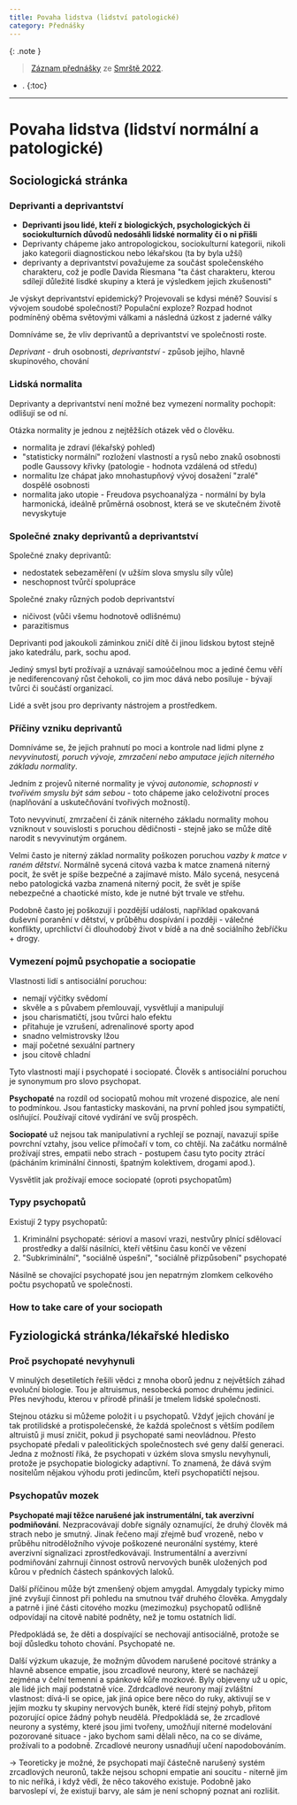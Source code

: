 ```yaml
---
title: Povaha lidstva (lidství patologické)
category: Přednášky
---
```



{: .note }
> [Záznam přednášky]()
> ze [Smrště 2022](https://ksp.mff.cuni.cz/akce/smrst/2023/).

- .
{:toc}
---
# Povaha lidstva (lidství normální a patologické)

## Sociologická stránka 

### Deprivanti a deprivantství
- **Deprivanti jsou lidé, kteří z biologických, psychologických či sociokulturních důvodů nedosáhli lidské normality či o ni přišli**
- Deprivanty chápeme jako antropologickou, sociokulturní kategorii, nikoli jako kategorii diagnostickou nebo lékařskou (ta by byla užší)
- deprivanty a deprivantství považujeme za součást společenského charakteru, což je podle Davida Riesmana "ta část charakteru, kterou sdílejí důležité lisdké skupiny a která je výsledkem jejich zkušenosti"

Je výskyt deprivantství epidemický? Projevovali se kdysi méně? Souvisí s vývojem soudobé společnosti?
Populační exploze? Rozpad hodnot podmíněný oběma světovými válkami a následná úzkost z jaderné války

Domníváme se, že vliv deprivantů a deprivantství ve společnosti roste. 

*Deprivant* - druh osobnosti, *deprivantství* - způsob jejího, hlavně skupinového, chování

### Lidská normalita
Deprivanty a deprivantství není možné bez vymezení normality pochopit: odlišují se od ní.

Otázka normality je jednou z nejtěžších otázek věd o člověku.

- normalita je zdraví (lékařský pohled)
- "statisticky normální" rozložení vlastností a rysů nebo znaků osobnosti podle Gaussovy křivky (patologie - hodnota vzdálená od středu)
- normalitu lze chápat jako mnohastupňový vývoj dosažení "zralé" dospělé osobnosti
- normalita jako utopie - Freudova psychoanalýza - normální by byla harmonická, ideálně průměrná osobnost, která se ve skutečném životě nevyskytuje

### Společné znaky deprivantů a deprivantství
Společné znaky deprivantů:
- nedostatek sebezaměření (v užším slova smyslu síly vůle)
- neschopnost tvůrčí spolupráce 

Společné znaky různých podob deprivantství
- ničivost (vůči všemu hodnotově odlišnému)
- parazitismus

Deprivanti pod jakoukoli záminkou zničí dítě či jinou lidskou bytost stejně jako katedrálu, park, sochu apod. 

Jediný smysl bytí prožívají a uznávají samoúčelnou moc a jediné čemu věří je nediferencovaný růst čehokoli, co jim moc dává nebo posiluje - bývají tvůrci či součástí organizací. 

Lidé a svět jsou pro deprivanty nástrojem a prostředkem.



### Příčiny vzniku deprivantů
Domníváme se, že jejich prahnutí po moci a kontrole nad lidmi plyne z *nevyvinutosti, poruch vývoje, zmrzačení nebo amputace jejich niterného základu normality*.

Jedním z projevů niterné normality je vývoj *autonomie, schopnosti v tvořivém smyslu být sám sebou* - toto chápeme jako celoživotní proces (naplňování a uskutečňování tvořivých možností). 

Toto nevyvinutí, zmrzačení či zánik niterného základu normality mohou vzniknout v souvislosti s poruchou dědičnosti - stejně jako se může dítě narodit s nevyvinutým orgánem.

Velmi často je niterný základ normality poškozen poruchou *vazby k matce v raném dětství*. Normálně sycená citová vazba k matce znamená niterný pocit, že svět je spíše bezpečné a zajímavé místo. Málo sycená, nesycená nebo patologická vazba znamená niterný pocit, že svět je spíše nebezpečné a chaotické místo, kde je nutné být trvale ve střehu.

Podobně často jej poškozují i pozdější události, například opakovaná duševní poranění v dětství, v průběhu dospívání i později - válečné konflikty, uprchlictví či dlouhodobý život v bídě a na dně sociálního žebříčku + drogy. 

### Vymezení pojmů psychopatie a sociopatie
Vlastnosti lidí s antisociální poruchou: 
- nemají výčitky svědomí
- skvěle a s půvabem přemlouvají, vysvětlují a manipulují
- jsou charismatičtí, jsou tvůrci halo efektu
- přitahuje je vzrušení, adrenalinové sporty apod
- snadno velmistrovsky lžou
- mají početné sexuální partnery
- jsou citově chladní

Tyto vlastnosti mají i psychopaté i sociopaté. Člověk s antisociální poruchou je synonymum pro slovo psychopat.

**Psychopaté** na rozdíl od sociopatů mohou mít vrozené dispozice, ale není to podmínkou. Jsou fantasticky maskováni, na první pohled jsou sympatičtí, oslňující. Používají citové vydírání ve svůj prospěch. 

**Sociopaté** už nejsou tak manipulativní a rychlejí se poznají, navazují spíše povrchní vztahy, jsou velice přímočaří v tom, co chtějí. Na začátku normálně prožívají stres, empatii nebo strach - postupem času tyto pocity ztrácí (pácháním kriminální činnosti, špatným kolektivem, drogami apod.).

Vysvětlit jak prožívají emoce sociopaté (oproti psychopatům)

### Typy psychopatů
Existují 2 typy psychopatů:
1. Kriminální psychopaté: sérioví a masoví vrazi, nestvůry plnící sdělovací prostředky a další násilníci, kteří většinu času končí ve vězení
2. "Subkriminální", "sociálně úspešní", "sociálně přizpůsobení" psychopaté 

Násilně se chovající psychopaté jsou jen nepatrným zlomkem celkového počtu psychopatů ve společnosti.

### How to take care of your sociopath


## Fyziologická stránka/lékařské hledisko

### Proč psychopaté nevyhynuli
V minulých desetiletích řešili vědci z mnoha oborů jednu z největších záhad evoluční biologie. Tou je altruismus, nesobecká pomoc druhému jedinici. Přes nevýhodu, kterou v přírodě přináší je tmelem lidské společnosti. 

Stejnou otázku si můžeme položit i u psychopatů. Vždyť jejich chování je tak protilidské a protispolečenské, že každá společnost s větším podílem altruistů ji musí zničit, pokud ji psychopaté sami neovládnou. Přesto psychopaté předali v paleolitických společnostech své geny další generaci. Jedna z možností říká, že psychopati v úzkém slova smyslu nevyhynuli, protože je psychopatie biologicky adaptivní. To znamená, že dává svým nositelům nějakou výhodu proti jedincům, kteří psychopatičtí nejsou. 

### Psychopatův mozek
**Psychopaté mají těžce narušené jak instrumentální, tak averzivní podmiňování**. Nezpracovávají dobře signály oznamující, že druhý člověk má strach nebo je smutný. Jinak řečeno mají zřejmě buď vrozeně, nebo v průběhu nitroděložního vývoje poškozené neuronální systémy, které averzivní signalizaci zprostředkovávají. 
Instrumentální a averzivní podmiňování zahrnují činnost ostrovů nervových buněk uložených pod kůrou v předních částech spánkových laloků.

Další příčinou může být zmenšený objem amygdal. Amygdaly typicky mimo jiné zvyšují činnost při pohledu na smutnou tvář druhého člověka. Amygdaly a patrně i jiné části citového mozku (mezimozku) psychopatů odlišně odpovídají na citově nabité podněty, než je tomu ostatních lidí.

Předpokládá se, že děti a dospívající se nechovají antisociálně, protože se bojí důsledku tohoto chování. Psychopaté ne. 

Další výzkum ukazuje, že možným důvodem narušené pocitové stránky a hlavně absence empatie, jsou zrcadlové neurony, které se nacházejí zejména v čelní temenní a spánkové kůře mozkové. Byly objeveny už u opic, ale lidé jich mají podstatně více. Zdrdcadlové neurony mají zvláštní vlastnost: dívá-li se opice, jak jiná opice bere něco do ruky, aktivují se v jejím mozku ty skupiny nervových buněk, které řídí stejný pohyb, přitom pozorující opice žádný pohyb neudělá. 
Předpokládá se, že zrcadlové neurony a systémy, které jsou jimi tvořeny, umožňují niterné modelování pozorované situace - jako bychom sami dělali něco, na co se díváme, prožívali to a podobně. Zrcadlové neurony usnadňují učení napodobováním. 

-> Teoreticky je možné, že psychopati mají částečně narušený systém zrcadlových neuronů, takže nejsou schopni empatie ani soucitu - niterně jim to nic neříká, i když vědí, že něco takového existuje. Podobně jako barvoslepí ví, že existují barvy, ale sám je není schopný poznat ani rozlišit.